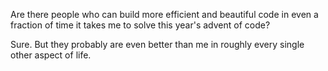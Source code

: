 Are there people who can build more efficient and beautiful code in even a fraction of time it takes me to solve this year's advent of code?

Sure. But they probably are even better than me in roughly every single other aspect of life.
